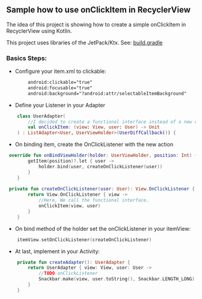 ## Sample how to use onClickItem in RecyclerView

The idea of this project is showing how to create a simple onClickItem
in RecyclerView using Kotlin.

This project uses libraries of the JetPack/Ktx. See: [build.gradle](app/build.gradle)

### Basics Steps:

- Configure your item.xml to clickable:

``` xml
        android:clickable="true"
        android:focusable="true"
        android:background="?android:attr/selectableItemBackground"
```

- Define your Listener in your Adapter

``` kotlin
    class UserAdapter(
        //I decided to create a functional interface instead of a new class.
        val onClickItem: (view: View, user: User) -> Unit
    ) : ListAdapter<User, UserViewHolder>(UserDiffCallback()) {
```

- On binding item, create the OnClickListener with the new action

``` kotlin
 override fun onBindViewHolder(holder: UserViewHolder, position: Int) {
        getItem(position)?.let { user ->
            holder.bind(user, createOnClickListener(user))
        }
    }
    
 private fun createOnClickListener(user: User): View.OnClickListener {
        return View.OnClickListener { view ->
            //Here, We call the functional interface.
            onClickItem(view, user)
        }
    }
```

- On bind method of the holder set the onClickListener in your itemView:

``` kotlin
    itemView.setOnClickListener(createOnClickListener)
``` 

- At last, implement in your Activity:

``` kotlin
    private fun createAdapter(): UserAdapter {
        return UserAdapter { view: View, user: User ->
            //TODO onClickListener
            Snackbar.make(view, user.toString(), Snackbar.LENGTH_LONG).show()
        }
    }
```